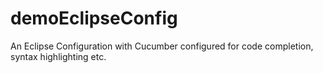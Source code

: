 # demoEclipseConfig
An Eclipse Configuration with Cucumber configured for code completion, syntax highlighting etc.
